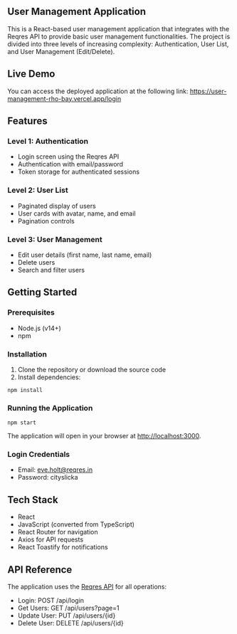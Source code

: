## User Management Application
This is a React-based user management application that integrates with the Reqres API to provide basic user management functionalities. The project is divided into three levels of increasing complexity: Authentication, User List, and User Management (Edit/Delete).

## Live Demo
You can access the deployed application at the following link: https://user-management-rho-bay.vercel.app/login

## Features

### Level 1: Authentication
- Login screen using the Reqres API
- Authentication with email/password
- Token storage for authenticated sessions

### Level 2: User List
- Paginated display of users
- User cards with avatar, name, and email
- Pagination controls

### Level 3: User Management
- Edit user details (first name, last name, email)
- Delete users
- Search and filter users

## Getting Started

### Prerequisites
- Node.js (v14+)
- npm 

### Installation

1. Clone the repository or download the source code
2. Install dependencies:
```
npm install
```

### Running the Application
```
npm start
```

The application will open in your browser at [http://localhost:3000](http://localhost:3000).

### Login Credentials
- Email: eve.holt@reqres.in
- Password: cityslicka

## Tech Stack
- React
- JavaScript (converted from TypeScript)
- React Router for navigation
- Axios for API requests
- React Toastify for notifications

## API Reference
The application uses the [Reqres API](https://reqres.in/) for all operations:
- Login: POST /api/login
- Get Users: GET /api/users?page=1
- Update User: PUT /api/users/{id}
- Delete User: DELETE /api/users/{id}

